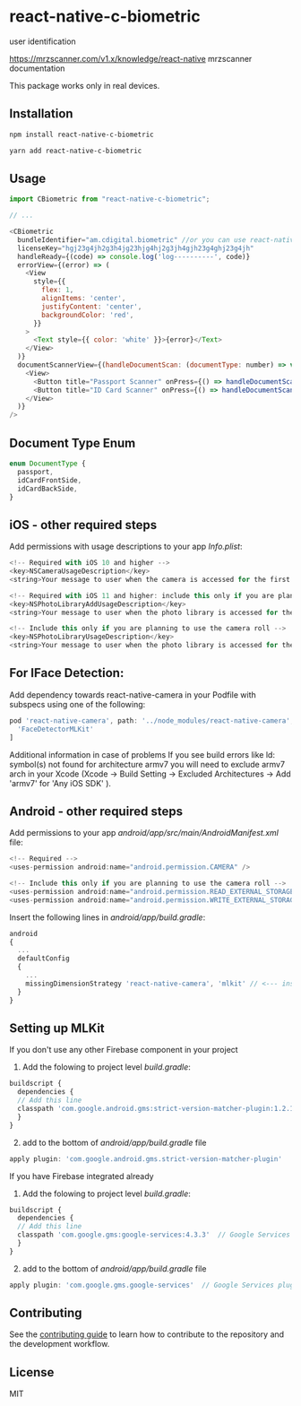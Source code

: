 # react-native-c-biometric

user identification

https://mrzscanner.com/v1.x/knowledge/react-native mrzscanner documentation

This package works only in real devices.

## Installation

```sh
npm install react-native-c-biometric
```
```sh
yarn add react-native-c-biometric
```

## Usage

```js
import CBiometric from "react-native-c-biometric";

// ...

<CBiometric
  bundleIdentifier="am.cdigital.biometric" //or you can use react-native-device-info -> DeviceInfo.getBundleId()
  licenseKey="hgj23g4jh2g3h4jg23hjg4hj2g3jh4gjh23g4ghj23g4jh"
  handleReady={(code) => console.log('log----------', code)}
  errorView={(error) => (
    <View
      style={{
        flex: 1,
        alignItems: 'center',
        justifyContent: 'center',
        backgroundColor: 'red',
      }}
    >
      <Text style={{ color: 'white' }}>{error}</Text>
    </View>
  )}
  documentScannerView={(handleDocumentScan: (documentType: number) => void) => (
    <View>
      <Button title="Passport Scanner" onPress={() => handleDocumentScan(0)} />
      <Button title="ID Card Scanner" onPress={() => handleDocumentScan(1)} />
    </View>
  )}
/>
```

## Document Type Enum

```ts
enum DocumentType {
  passport,
  idCardFrontSide,
  idCardBackSide,
}
```

## iOS - other required steps
Add permissions with usage descriptions to your app *Info.plist*:

```js
<!-- Required with iOS 10 and higher -->
<key>NSCameraUsageDescription</key>
<string>Your message to user when the camera is accessed for the first time</string>

<!-- Required with iOS 11 and higher: include this only if you are planning to use the camera roll -->
<key>NSPhotoLibraryAddUsageDescription</key>
<string>Your message to user when the photo library is accessed for the first time</string>

<!-- Include this only if you are planning to use the camera roll -->
<key>NSPhotoLibraryUsageDescription</key>
<string>Your message to user when the photo library is accessed for the first time</string>
```

## For IFace Detection:
Add dependency towards react-native-camera in your Podfile with subspecs using one of the following:

```js
pod 'react-native-camera', path: '../node_modules/react-native-camera', subspecs: [
  'FaceDetectorMLKit'
]
```

Additional information in case of problems
If you see build errors like ld: symbol(s) not found for architecture armv7 you will need to exclude armv7 arch in your Xcode (Xcode -> Build Setting -> Excluded Architectures -> Add 'armv7' for 'Any iOS SDK' ).


## Android - other required steps
Add permissions to your app *android/app/src/main/AndroidManifest.xml* file:

```js
<!-- Required -->
<uses-permission android:name="android.permission.CAMERA" />

<!-- Include this only if you are planning to use the camera roll -->
<uses-permission android:name="android.permission.READ_EXTERNAL_STORAGE" />
<uses-permission android:name="android.permission.WRITE_EXTERNAL_STORAGE" />
```

Insert the following lines in *android/app/build.gradle*:

```js
android
{
  ...
  defaultConfig
  {
    ...
    missingDimensionStrategy 'react-native-camera', 'mlkit' // <--- insert this line
  }
}
```

## Setting up MLKit

If you don't use any other Firebase component in your project

1. Add the folowing to project level *build.gradle*:

```js
buildscript {
  dependencies {
  // Add this line
  classpath 'com.google.android.gms:strict-version-matcher-plugin:1.2.1' // <--- you might want to use different version
  }
}
```
2. add to the bottom of *android/app/build.gradle* file

```js
apply plugin: 'com.google.android.gms.strict-version-matcher-plugin'
```

If you have Firebase integrated already

1. Add the folowing to project level *build.gradle*:

```js
buildscript {
  dependencies {
  // Add this line
  classpath 'com.google.gms:google-services:4.3.3'  // Google Services plugin(you might want to use different version)
  }
}
```

2. add to the bottom of *android/app/build.gradle* file

```js
apply plugin: 'com.google.gms.google-services'  // Google Services plugin
```

## Contributing

See the [contributing guide](CONTRIBUTING.md) to learn how to contribute to the repository and the development workflow.

## License

MIT

